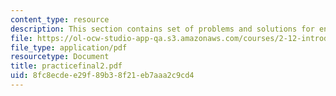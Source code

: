 ```yaml
---
content_type: resource
description: This section contains set of problems and solutions for end-of-term exam.
file: https://ol-ocw-studio-app-qa.s3.amazonaws.com/courses/2-12-introduction-to-robotics-fall-2005/8fc8ecdee29f89b38f21eb7aaa2c9cd4_practicefinal2.pdf
file_type: application/pdf
resourcetype: Document
title: practicefinal2.pdf
uid: 8fc8ecde-e29f-89b3-8f21-eb7aaa2c9cd4
---
```

